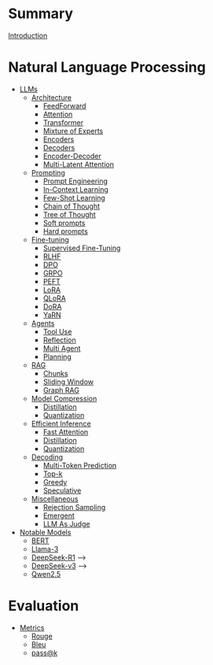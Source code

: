 <!-- markdownlint-disable-file MD025 MD042 MD013 -->

# Summary

[Introduction](README.md)

# Natural Language Processing

- [LLMs]() <!-- (llms/README.md) -->
  - [Architecture]() <!-- (llms/architecture/README.md) -->
    - [FeedForward]() <!-- (llms/architecture/feedforward.md) -->
    - [Attention]() <!-- (llms/architecture/attention.md) -->
    - [Transformer]() <!-- (llms/architecture/transformer.md) -->
    - [Mixture of Experts]() <!-- (llms/architecture/moe.md) -->
    - [Encoders]() <!-- (llms/architecture/encoders.md) -->
    - [Decoders]() <!-- (llms/architecture/decoders.md) -->
    - [Encoder-Decoder]() <!-- (llms/architecture/encoder_decoder.md) -->
    - [Multi-Latent Attention]() <!-- (llms/architecture/mla.md) -->
  - [Prompting]() <!-- (llms/prompting/README.md) -->
    - [Prompt Engineering]() <!-- (llms/prompting/prompt_engineering.md) -->
    - [In-Context Learning]() <!-- (llms/prompting/icl.md) -->
    - [Few-Shot Learning]() <!-- (llms/prompting/few_shot.md) -->
    - [Chain of Thought](llms/prompting/cot.md)
    - [Tree of Thought]() <!-- (llms/prompting/tot.md) -->
    - [Soft prompts]() <!-- (llms/prompting/soft.md) -->
    - [Hard prompts]() <!-- (llms/prompting/hard.md) -->
  - [Fine-tuning]() <!-- (llms/fine_tuning/README.md) -->
    - [Supervised Fine-Tuning]() <!-- (llms/fine_tuning/sft.md) -->
    - [RLHF]() <!-- (llms/fine_tuning/rlhf.md) -->
    - [DPO]() <!-- (llms/fine_tuning/dpo.md) -->
    - [GRPO]() <!-- (llms/fine_tuning/grpo.md) -->
    - [PEFT]() <!-- (llms/fine_tuning/peft.md) -->
    - [LoRA](llms/fine_tuning/lora.md)
    - [QLoRA]() <!-- (llms/fine_tuning/qlora.md) -->
    - [DoRA]() <!-- (llms/fine_tuning/dora.md) -->
    - [YaRN]() <!-- (llms/fine_tuning/yarn.md) -->
  - [Agents]() <!-- (llms/agents/README.md) -->
    - [Tool Use]() <!-- (llms/agents/tool_use.md) -->
    - [Reflection]() <!-- (llms/agents/reflection.md) -->
    - [Multi Agent]() <!-- (llms/agents/multi_agents.md) -->
    - [Planning]() <!-- (llms/agents/planning.md) -->
  - [RAG]() <!-- (llms/rag/README.md) -->
    - [Chunks]() <!-- (llms/rag/chunks.md) -->
    - [Sliding Window]() <!-- (llms/rag/sliding_window.md) -->
    - [Graph RAG]() <!-- (llms/rag/graph.md) -->
  - [Model Compression]() <!-- (llms/compression/README.md) -->
    - [Distillation]() <!-- (llms/compression/distillation.md) -->
    - [Quantization](llms/compression/quantization.md)
  - [Efficient Inference]() <!-- (llms/efficient_inference/README.md) -->
    - [Fast Attention]() <!-- (llms/efficient_inference/fast_attention.md) -->
    - [Distillation]() <!-- (llms/efficient_inference/distillation.md) -->
    - [Quantization]() <!-- (llms/efficient_inference/quantization.md) -->
  - [Decoding]() <!-- (llms/decoding/README.md) -->
    - [Multi-Token Prediction]() <!-- (llms/decoding/multi_token_prediction.md) -->
    - [Top-k]() <!-- (llms/decoding/top_k.md) -->
    - [Greedy]() <!-- (llms/decoding/greedy.md) -->
    - [Speculative]() <!-- (llms/decoding/speculative.md) -->
  - [Miscellaneous]() <!-- (llms/misc/README.md) -->
    - [Rejection Sampling]() <!-- (llms/misc/rejection_sampling.md) -->
    - [Emergent]() <!-- (llms/misc/emergent.md) -->
    - [LLM As Judge]() <!-- (llms/misc/llm_as_judge.md) -->
- [Notable Models]() <!-- (models/README.md) -->
  - [BERT]() <!-- (models/bert.md) -->
  - [Llama-3]() <!-- (models/llama_3.md) -->
  - [DeepSeek-R1](models/deepseek_r1.md) -->
  - [DeepSeek-v3](models/deepseek_v3.md) -->
  - [Qwen2.5]() <!-- (models/qwen2pt5.md) -->

# Evaluation

- [Metrics]() <!-- (evaluation/README.md) -->
  - [Rouge]() <!-- (evaluation/rouge.md) -->
  - [Bleu]() <!-- (evaluation/bleu.md) -->
  - [pass@k]() <!-- (evaluation/pass_k.md) -->
